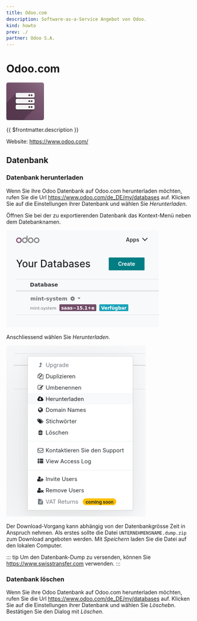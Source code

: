 ```yaml
---
title: Odoo.com
description: Software-as-a-Service Angebot von Odoo.
kind: howto
prev: ./
partner: Odoo S.A.
---
```

# Odoo.com
![](attachments/icons_odoo_server.png)

{{ $frontmatter.description }}

Website: <https://www.odoo.com/>

## Datenbank

### Datenbank herunterladen

Wenn Sie ihre Odoo Datenbank auf Odoo.com herunterladen möchten, rufen Sie die Url <https://www.odoo.com/de_DE/my/databases> auf. Klicken Sie auf die Einstellungen ihrer Datenbank und wählen Sie *Herunterladen*.

Öffnen Sie bei der zu exportierenden Datenbank das Kontext-Menü neben dem Datebanknamen. 

![](attachments/Odoo.com%20Datebanken.png)

Anschliessend wählen Sie *Herunterladen*.

![](attachments/Odoo.com%20Herunterladen.png)

Der Download-Vorgang kann abhängig von der Datenbankgrösse Zeit in Anspruch nehmen. Als erstes sollte die Datei `UNTERNEHMENSNAME.dump.zip` zum Download angeboten werden. Mit *Speichern* laden Sie die Datei auf den lokalen Computer.

::: tip
Um den Datenbank-Dump zu versenden, können Sie <https://www.swisstransfer.com> verwenden.
:::

### Datenbank löschen

Wenn Sie ihre Odoo Datenbank auf Odoo.com herunterladen möchten, rufen Sie die Url <https://www.odoo.com/de_DE/my/databases> auf. Klicken Sie auf die Einstellungen ihrer Datenbank und wählen Sie *Löschebn*. Bestätigen Sie den Dialog mit *Löschen*.
